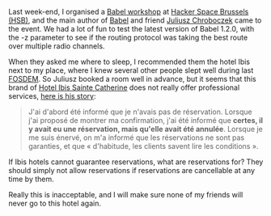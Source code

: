 Last week-end, I organised a [Babel workshop](https://hackerspace.be/Babel_Wireless_Routing_Protocol_Workshop) at [Hacker Space Brussels (HSB)](https://hackerspace.be/), and the main author of [Babel](http://www.pps.jussieu.fr/~jch/software/babel/) and friend [Juliusz Chroboczek](http://www.pps.jussieu.fr/~jch/) came to the event. We had a lot of fun to test the latest version of Babel 1.2.0, with the -z parameter to see if the routing protocol was taking the best route over multiple radio channels.

When they asked me where to sleep, I recommended them the hotel Ibis next to my place, where I knew several other people slept well during last [FOSDEM](http://www.fosdem.org). So Juliusz booked a room well in advance, but it seems that this brand of [Hotel Ibis Sainte Catherine](http://www.ibishotel.com/fr/hotel-1454-ibis-brussels-centre-ste-catherine/index.shtml) does not really offer professional services, [here is his story](http://www.pps.jussieu.fr/~jch/ibis-sainte-catherine.html):

> J'ai d'abord été informé que je n'avais pas de réservation. Lorsque j'ai proposé de montrer ma confirmation, j'ai été informé que **certes, il y avait eu une réservation, mais qu'elle avait été annulée**. Lorsque je me suis énervé, on m'a informé que les réservations ne sont pas garanties, et que « d'habitude, les clients savent lire les conditions ».

If Ibis hotels cannot guarantee reservations, what are reservations for? They should simply not allow reservations if reservations are cancellable at any time by them.

Really this is inacceptable, and I will make sure none of my friends will never go to this hotel again.